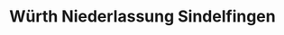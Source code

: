 ---
title: "Würth Niederlassung Sindelfingen"
url: /sindelfingen/wuerth-niederlassung-sindelfingen/
shop: Eisenwaren
---